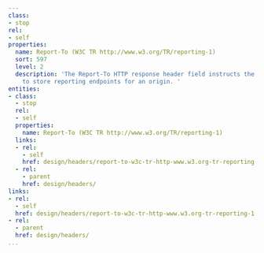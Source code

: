 ```yaml
---
class:
- stop
rel:
- self
properties:
  name: Report-To (W3C TR http://www.w3.org/TR/reporting-1)
  sort: 597
  level: 2
  description: 'The Report-To HTTP response header field instructs the user agent
    to store reporting endpoints for an origin. '
entities:
- class:
  - stop
  rel:
  - self
  properties:
    name: Report-To (W3C TR http://www.w3.org/TR/reporting-1)
  links:
  - rel:
    - self
    href: design/headers/report-to-w3c-tr-http-www.w3.org-tr-reporting-1.md
  - rel:
    - parent
    href: design/headers/
links:
- rel:
  - self
  href: design/headers/report-to-w3c-tr-http-www.w3.org-tr-reporting-1.md
- rel:
  - parent
  href: design/headers/
...
```

